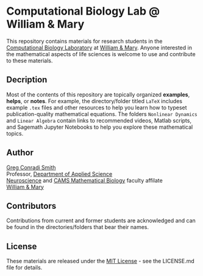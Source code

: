 # Computational Biology Lab @ William & Mary

This repository contains materials for research students in the [Computational Biology Laboratory](https://wmcbl.wordpress.com) at [William & Mary](https://www.wm.edu). Anyone interested in the mathematical aspects of life sciences is welcome to use and contribute to these materials.

## Decription 

Most of the contents of this repository are topically organized **examples**, **helps**, or **notes**. For example, the directory/folder titled `LaTeX` includes example `.tex` files and other resources to help you learn how to typeset publication-quality mathematical equations. The folders `Nonlinear Dynamics` and `Linear Algebra` contain links to recommended videos, Matlab scripts, and Sagemath Jupyter Notebooks to help you explore these mathematical topics.

## Author

[Greg Conradi Smith](https://gregconradismith.wordpress.com)\
Professor, [Department of Applied Science](https://www.wm.edu/as/appliedscience/)\
[Neuroscience](https://www.wm.edu/as/neuroscience/) and [CAMS Mathematical Biology](https://www.wm.edu/as/cams/) faculty affilate\
[William & Mary](https://www.wm.edu)

## Contributors 

Contributions from current and former students are acknowledged and can be found in the directories/folders that bear their names. 

## License

These materials are released under the [MIT License](https://en.wikipedia.org/wiki/MIT_License) - see the LICENSE.md file for details.






